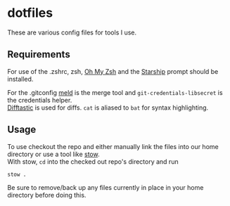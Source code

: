 # dotfiles
These are various config files for tools I use.

## Requirements

For use of the .zshrc, zsh, [Oh My Zsh](http://ohmyz.sh/) and the [Starship](https://starship.rs/) prompt should be installed.

For the .gitconfig [meld](http://meldmerge.org/) is the merge tool and `git-credentials-libsecret` is the credentials helper.  
[Difftastic](https://github.com/Wilfred/difftastic) is used for diffs. `cat` is aliased to `bat` for syntax highlighting. 

## Usage

To use checkout the repo and either manually link the files into our home directory or use a tool like [stow](https://www.gnu.org/software/stow/).  
With stow, `cd` into the checked out repo's directory and run

```
stow .
```

Be sure to remove/back up any files currently in place in your home directory before doing this.
